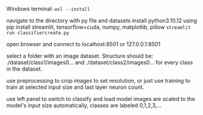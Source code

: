 Windows terminal:
`wsl --install`

navigate to the directory with py file and datasets
install python3.10.12
using pip install streamlit, tensorflow+cuda, numpy, matplotlib, pillow
`streamlit run classifiercreate.py`

open browser and connect to localhost:8501 or 127.0.0.1:8501

select a folder with an image dataset.  Structure should be: 
./dataset/class1/images0... and ./dataset/class2/images0... for every class in the dataset.

use preprocessing to crop images to set resolution, or just use training to train
at selected input size and last layer neuron count.

use left panel to switch to classify and load model
images are scaled to the model's input size automatically, classes are labeled 0,1,2,3,... 
